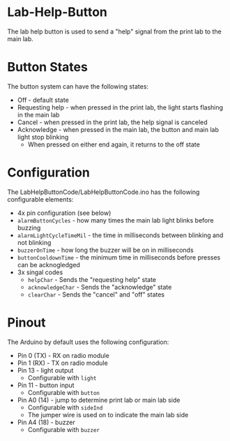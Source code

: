 # Lab-Help-Button
The lab help button is used to send a "help" signal from the 
print lab to the main lab.

# Button States
The button system can have the following states:
* Off - default state
* Requesting help - when pressed in the print lab, the light starts flashing in the main lab
* Cancel - when pressed in the print lab, the help signal is canceled
* Acknowledge - when pressed in the main lab, the button and main lab light stop blinking
	* When pressed on either end again, it returns to the off state

# Configuration
The LabHelpButtonCode/LabHelpButtonCode.ino has the following
configurable elements:
* 4x pin configuration (see below)
* `alarmButtonCycles` - how many times the main lab light blinks before buzzing
* `alarmLightCycleTimeMil` - the time in milliseconds between blinking and not blinking
* `buzzerOnTime` - how long the buzzer will be on in milliseconds
* `buttonCooldownTime` - the minimum time in milliseconds before presses can be acknogledged
* 3x singal codes
	* `helpChar` - Sends the "requesting help" state
	* `acknowledgeChar` - Sends the "acknowledge" state
	* `clearChar` - Sends the "cancel" and "off" states

# Pinout
The Arduino by default uses the following configuration:
* Pin 0 (TX) - RX on radio module
* Pin 1 (RX) - TX on radio module
* Pin 13 - light output
	* Configurable with `light`
* Pin 11 - button input
	* Configurable with `button`
* Pin A0 (14) - jump to determine print lab or main lab side
	* Configurable with `sideInd`
	* The jumper wire is used on to indicate the main lab side
* Pin A4 (18) - buzzer
	* Configurable with `buzzer`